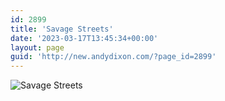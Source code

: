 ```yaml
---
id: 2899
title: 'Savage Streets'
date: '2023-03-17T13:45:34+00:00'
layout: page
guid: 'http://new.andydixon.com/?page_id=2899'
---
```


![Savage Streets](https://i0.wp.com/assets.g8x2.ldn.idrivee2-23.com/posters/Savage%20Streets%2001.jpg?w=1200&ssl=1 "Savage Streets")